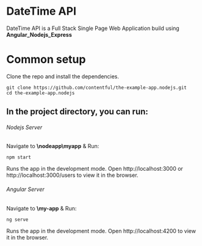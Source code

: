 # DateTime API 
DateTime API is a Full Stack Single Page Web Application build using __Angular_Nodejs_Express__

# Common setup
Clone the repo and install the dependencies.
```
git clone https://github.com/contentful/the-example-app.nodejs.git
cd the-example-app.nodejs
```
## In the project directory, you can run:

###### Nodejs Server
Navigate to **\nodeapp\myapp** & Run:
```
npm start
```
Runs the app in the development mode.
Open http://localhost:3000 or http://localhost:3000/users to view it in the browser.

###### Angular Server
Navigate to **\my-app** & Run:
```
ng serve
```
Runs the app in the development mode.
Open http://localhost:4200 to view it in the browser.
